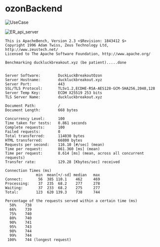 # ozonBackend

![UseCase](https://user-images.githubusercontent.com/49189299/149818532-2ff952ac-0eed-4bf5-a736-3b07594b0866.png)

![ER_api_server](https://user-images.githubusercontent.com/49189299/149835182-2e9260f8-d665-4fc5-abb5-bf98c8bc7aa5.png)

```
This is ApacheBench, Version 2.3 <$Revision: 1843412 $>
Copyright 1996 Adam Twiss, Zeus Technology Ltd, http://www.zeustech.net/
Licensed to The Apache Software Foundation, http://www.apache.org/

Benchmarking duckluckbreakout.xyz (be patient).....done


Server Software:        DuckLuckBreakoutOzon
Server Hostname:        duckluckbreakout.xyz
Server Port:            443
SSL/TLS Protocol:       TLSv1.2,ECDHE-RSA-AES128-GCM-SHA256,2048,128
Server Temp Key:        ECDH X25519 253 bits
TLS Server Name:        duckluckbreakout.xyz

Document Path:          /
Document Length:        668 bytes

Concurrency Level:      100
Time taken for tests:   0.861 seconds
Complete requests:      100
Failed requests:        0
Total transferred:      114030 bytes
HTML transferred:       66800 bytes
Requests per second:    116.10 [#/sec] (mean)
Time per request:       861.360 [ms] (mean)
Time per request:       8.614 [ms] (mean, across all concurrent requests)
Transfer rate:          129.28 [Kbytes/sec] received

Connection Times (ms)
              min  mean[+/-sd] median   max
Connect:       56  385 110.1    462     469
Processing:    37  235  68.2    277     278
Waiting:       37  233  68.2    275     277
Total:        123  620 139.3    738     744

Percentage of the requests served within a certain time (ms)
  50%    738
  66%    739
  75%    740
  80%    740
  90%    741
  95%    743
  98%    744
  99%    744
 100%    744 (longest request)
```
